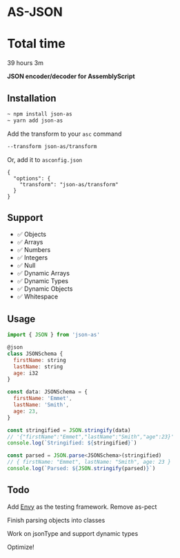 # AS-JSON

# Total time

39 hours 3m

**JSON encoder/decoder for AssemblyScript**

## Installation

```bash
~ npm install json-as
~ yarn add json-as
```

Add the transform to your `asc` command

```bash
--transform json-as/transform
```

Or, add it to `asconfig.json`

```
{
  "options": {
    "transform": "json-as/transform"
  }
}
```

## Support

- ✅ Objects
- ✅ Arrays
- ✅ Numbers
- ✅ Integers
- ✅ Null
- ✅ Dynamic Arrays
- ✅ Dynamic Types
- ✅ Dynamic Objects
- ✅ Whitespace

## Usage

```js
import { JSON } from 'json-as'

@json
class JSONSchema {
  firstName: string
  lastName: string
  age: i32
}

const data: JSONSchema = {
  firstName: 'Emmet',
  lastName: 'Smith',
  age: 23,
}

const stringified = JSON.stringify(data)
// '{"firstName":"Emmet","lastName":"Smith","age":23}'
console.log(`Stringified: ${stringified}`)

const parsed = JSON.parse<JSONSchema>(stringified)
// { firstName: "Emmet", lastName: "Smith", age: 23 }
console.log(`Parsed: ${JSON.stringify(parsed)}`)
```

## Todo

Add [Envy](https://github.com/jtenner/envy) as the testing framework. Remove as-pect

Finish parsing objects into classes

Work on jsonType and support dynamic types

Optimize!
